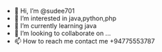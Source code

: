 - 👋 Hi, I’m @sudee701
- 👀 I’m interested in java,python,php
- 🌱 I’m currently learning java
- 💞️ I’m looking to collaborate on ...
- 📫 How to reach me contact me +94775553787

<!---
sudee701/sudee701 is a ✨ special ✨ repository because its `README.md` (this file) appears on your GitHub profile.
You can click the Preview link to take a look at your changes.
--->
